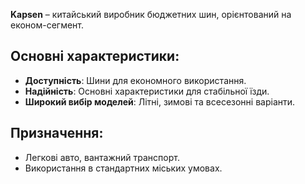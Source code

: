 **Kapsen** – китайський виробник бюджетних шин, орієнтований на економ-сегмент.

## Основні характеристики:

- **Доступність**: Шини для економного використання.
- **Надійність**: Основні характеристики для стабільної їзди.
- **Широкий вибір моделей**: Літні, зимові та всесезонні варіанти.

## Призначення:

- Легкові авто, вантажний транспорт.
- Використання в стандартних міських умовах.

